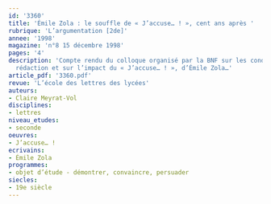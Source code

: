 ```yaml
---
id: '3360'
title: 'Émile Zola : le souffle de « J’accuse… ! », cent ans après '
rubrique: 'L’argumentation [2de]'
annee: '1998'
magazine: 'n°8 15 décembre 1998'
pages: '4'
description: 'Compte rendu du colloque organisé par la BNF sur les conditions de
  rédaction et sur l’impact du « J’accuse… ! », d’Émile Zola…'
article_pdf: '3360.pdf'
revue: 'L’école des lettres des lycées'
auteurs:
- Claire Meyrat-Vol
disciplines:
- lettres
niveau_etudes:
- seconde
oeuvres:
- J’accuse… !
ecrivains:
- Émile Zola
programmes:
- objet d’étude - démontrer, convaincre, persuader
siecles:
- 19e siècle
---
```

